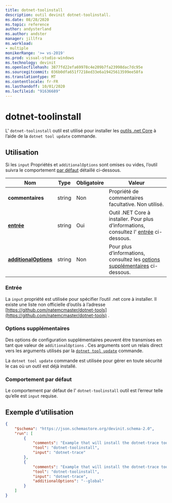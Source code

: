 ```yaml
---
title: dotnet-toolinstall
description: outil devinit dotnet-toolinstall.
ms.date: 08/28/2020
ms.topic: reference
author: andysterland
ms.author: andster
manager: jillfra
ms.workload:
- multiple
monikerRange: '>= vs-2019'
ms.prod: visual-studio-windows
ms.technology: devinit
ms.openlocfilehash: 3877fd22efa69978c4e209b7fa23998dac7dc95e
ms.sourcegitcommit: 036b0dfa651f7218ed33e6a19425613599ee58fa
ms.translationtype: MT
ms.contentlocale: fr-FR
ms.lasthandoff: 10/01/2020
ms.locfileid: "91636689"
---
```

# <a name="dotnet-toolinstall"></a>dotnet-toolinstall

L' `dotnet-toolinstall` outil est utilisé pour installer les [outils .net Core](https://dotnet.microsoft.com/) à l’aide de la `dotnet tool update` commande.

## <a name="usage"></a>Utilisation

Si les `input` Propriétés et `additionalOptions` sont omises ou vides, l’outil suivra le comportement [par défaut](#default-behavior) détaillé ci-dessous.

| Nom                                             | Type   | Obligatoire | Valeur                                                                 |
|--------------------------------------------------|--------|----------|-----------------------------------------------------------------------|
| **commentaires**                                     | string | Non       | Propriété de commentaires facultative. Non utilisé.                                 |
| [**entrée**](#input)                              | string | Oui      | Outil .NET Core à installer. Pour plus d’informations, consultez l' [entrée](#input) ci-dessous. |
| [**additionalOptions**](#additional-options)     | string | Non       | Pour plus d’informations, consultez les [options supplémentaires](#additional-options) ci-dessous.      |

### <a name="input"></a>Entrée

La `input` propriété est utilisée pour spécifier l’outil .net core à installer. Il existe une liste non officielle d’outils à l’adresse [https://github.com/natemcmaster/dotnet-tools](https://github.com/natemcmaster/dotnet-tools) .

### <a name="additional-options"></a>Options supplémentaires

Des options de configuration supplémentaires peuvent être transmises en tant que valeur de `additionalOptions` . Ces arguments sont un relais direct vers les arguments utilisés par la [`dotnet tool update`](https://docs.microsoft.com/dotnet/core/tools/global-tools#update-a-tool) commande. 

La `dotnet tool update` commande est utilisée pour gérer en toute sécurité le cas où un outil est déjà installé.

### <a name="default-behavior"></a>Comportement par défaut

Le comportement par défaut de l' `dotnet-toolinstall` outil est l’erreur telle qu’elle est `input` requise.

## <a name="example-usage"></a>Exemple d’utilisation

```json
{
    "$schema": "https://json.schemastore.org/devinit.schema-2.0",
    "run": [
        {
            "comments": "Example that will install the dotnet-trace tool.",
            "tool": "dotnet-toolinstall",
            "input": "dotnet-trace"
        },
        {
            "comments": "Example that will install the dotnet-trace tool as a global tool.",
            "tool": "dotnet-toolinstall",
            "input": "dotnet-trace",
            "additionalOptions": "--global"
        }
    ]
}
```
